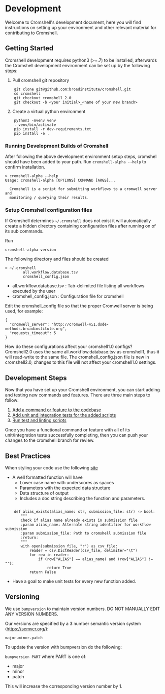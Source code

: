 # Development

Welcome to Cromshell's development document, here you will find instructions 
on setting up your environment and other relevant material for contributing to Cromshell. 

## Getting Started
Cromshell development requires python3 (>=.7) to be installed, afterwards 
the Cromshell development environment can be set up by the following steps:

1. Pull cromshell git repository 
```
    git clone git@github.com:broadinstitute/cromshell.git
    cd cromshell
    git checkout cromshell_2.0
    git checkout -b <your initial>_<name of your new branch>
```
2. Create a virtual python environment
```
    python3 -mvenv venv
    . venv/bin/activate
    pip install -r dev-requirements.txt
    pip install -e .
```
    
### Running Development Builds of Cromshell

After following the above development environment setup steps, cromshell should 
have been added to your path.
Run `cromshell-alpha --help` to confirm installation.

    > cromshell-alpha --help
    Usage: cromshell-alpha [OPTIONS] COMMAND [ARGS]...
    
      Cromshell is a script for submitting workflows to a cromwell server and
      monitoring / querying their results.


### Setup Cromshell configuration files

If Cromshell determines `~/.cromshell` does not exist it will 
automatically create a hidden directory containing configuration files 
after running on of its sub commands.

Run 

    cromshell-alpha version

The following directory and files should be created

    > ~/.cromshell
            all.workflow.database.tsv
            cromshell_config.json


- all.workflow.database.tsv : Tab-delimited file listing all workflows executed by the user
- cromshell_config.json : Configuration file for cromshell  

Edit the cromshell_config file so that the proper Cromwell server is being used, for example:


    {
      "cromwell_server": "http://cromwell-v51.dsde-methods.broadinstitute.org",
      "requests_timeout": 5
    }

How do these configurations affect your cromshell1.0 configs?  
Cromshell2.0 uses the same all.workflow.database.tsv as cromshell1, thus it will read-write 
to the same file. The cromshell_config.json file is new in cromshell2.0, 
changes to this file will not affect your cromshell1.0 settings.

## Development Steps

Now that you have set up your Cromshell environment, you can start adding and testing
new commands and features. There are three main steps to follow: 

1. [Add a command or feature to the codebase](../docs/addcommand.md) 
2. [Add unit and integration tests for the added scripts](../docs/addtests.md)
3. [Run test and linting scripts](../docs/runtests.md)

Once you have a functional command or feature with all of its unit/integration tests
successfully completing, then you can push your changes to the cromshell branch for review. 

## Best Practices

When styling your code use the following [site](https://peps.python.org/pep-0008/#constants)

- A well formatted function will have 
  - Lower case name with underscores as spaces
  - Parameters with the expected data structure
  - Data structure of output
  - Includes a doc string describing the function and parameters.  
```

    def alias_exists(alias_name: str, submission_file: str) -> bool:
       """
       Check if alias name already exists in submission file
       :param alias_name: Alternate string identifier for workflow submission
       :param submission_file: Path to cromshell submission file
       :return:
       """
       with open(submission_file, "r") as csv_file:
           reader = csv.DictReader(csv_file, delimiter="\t")
           for row in reader:
               if (row["ALIAS"] == alias_name) and (row["ALIAS"] != ""):
                   return True
           return False
```
- Have a goal to make unit tests for every new function added.

## Versioning

We use `bumpversion` to maintain version numbers.
DO NOT MANUALLY EDIT ANY VERSION NUMBERS.

Our versions are specified by a 3 number semantic version system (https://semver.org/):

	major.minor.patch

To update the version with bumpversion do the following:

`bumpversion PART` where PART is one of:
- major
- minor
- patch

This will increase the corresponding version number by 1.
